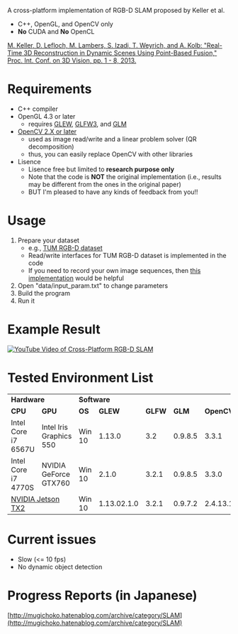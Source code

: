 A cross-platform implementation of RGB-D SLAM proposed by Keller et al.
* C++, OpenGL, and OpenCV only
* **No** CUDA and **No** OpenCL

[M. Keller, D. Lefloch, M. Lambers, S. Izadi, T. Weyrich, and A. Kolb: "Real-Time 3D Reconstruction in Dynamic Scenes Using Point-Based Fusion," Proc. Int. Conf. on 3D Vision, pp. 1 - 8, 2013.](http://ieeexplore.ieee.org/document/6599048/)

# Requirements

* C++ compiler
* OpenGL 4.3 or later
    * requires [GLEW](http://glew.sourceforge.net/), [GLFW3](http://www.glfw.org/), and [GLM](https://glm.g-truc.net/0.9.8/index.html)
* [OpenCV 2.X or later](https://opencv.org/)
    * used as image read/write and a linear problem solver (QR decomposition)
    * thus, you can easily replace OpenCV with other libraries
* Lisence
	* Lisence free but limited to **research purpose only**
	* Note that the code is **NOT** the original implementation (i.e., results may be different from the ones in the original paper)
	* BUT I'm pleased to have any kinds of feedback from you!!

# Usage

1. Prepare your dataset
	* e.g., [TUM RGB-D dataset](https://vision.in.tum.de/data/datasets/rgbd-dataset)
	* Read/write interfaces for TUM RGB-D dataset is implemented in the code
	* If you need to record your own image sequences, then [this implementation](https://github.com/chaowang15/RGBDCapture) would be helpful
2. Open "data/input_param.txt" to change parameters
3. Build the program
4. Run it

# Example Result

[![YouTube Video of Cross-Platform RGB-D SLAM](https://img.youtube.com/vi/0sRPtVyJc5w/0.jpg)](https://www.youtube.com/watch?v=0sRPtVyJc5w)

# Tested Environment List
<table>
	<tbody>
		<tr>
			<td colspan="2"><b>Hardware</b></td>
			<td colspan="5"><b>Software</b></td>
		</tr>
		<tr>
			<td><b>CPU</b></td>
			<td><b>GPU</b></td>
			<td><b>OS</b></td>
			<td><b>GLEW</b></td>
			<td><b>GLFW</b></td>
			<td><b>GLM</b></td>
			<td><b>OpenCV</b></td>
		</tr>
		<tr>
			<td>Intel Core i7 6567U</td>
			<td>Intel Iris Graphics 550</td>
			<td>Win 10</td>
			<td>1.13.0</td>
			<td>3.2</td>
			<td>0.9.8.5</td>
			<td>3.3.1</td>
		</tr>
		<tr>
			<td>Intel Core i7 4770S</td>
			<td>NVIDIA GeForce GTX760</td>
			<td>Win 10</td>
			<td>2.1.0</td>
			<td>3.2.1</td>
			<td>0.9.8.5</td>
			<td>3.3.0</td>
		</tr>
		<tr>
			<td colspan="2"><a href="https://developer.nvidia.com/embedded/buy/jetson-tx2" target="_blank">NVIDIA Jetson TX2</a></td>
			<td>Win 10</td>
			<td>1.13.02.1.0</td>
			<td>3.2.1</td>
			<td>0.9.7.2</td>
			<td>2.4.13.1</td>
		</tr>
	</tbody>
</table>

# Current issues

* Slow (<= 10 fps)
* No dynamic object detection

# Progress Reports (in Japanese)

[http://mugichoko.hatenablog.com/archive/category/SLAM](http://mugichoko.hatenablog.com/archive/category/SLAM)